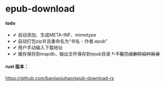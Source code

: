 # epub-download

#### todo
* ✔ 自动添加、生成META-INF、mimetype
* ✔ 自动打包zip并且重命名为“书名 - 作者.epub”
* ✔ 用户手动输入下载地址
* ✔ 缓存保存到mapdb，输出文件保存到epub目录
~~* 下载完成删除临时目录~~

#### rust 版本：
https://github.com/banjiaojuhao/epub-download-rs
